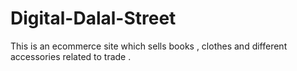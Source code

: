 # Digital-Dalal-Street

This is an ecommerce site which sells books , clothes and different accessories related to trade .

